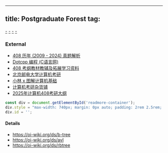 
---
title: Postgraduate Forest
tag: [](/index.md)
---

[-](/postgraduate/counts.md#:embed)
[-](/postgraduate/score-lines.md#:embed)
[-](/postgraduate/process-0A.md#:embed)
[-](/postgraduate/process-0B.md#:embed)

### External

- [408 历年 (2009 - 2024) 真题解析](https://zhuanlan.zhihu.com/p/3484668199)
- [Dotcpp 编程 (C语言网)](https://www.dotcpp.com)
- [408 考纲教材教辅及拓展学习资料](https://mp.weixin.qq.com/s?__biz=MzkxNzM1MjUxNQ==&mid=2247483673&idx=1&sn=85f5589c15347100b345aee8965b06cc)
- [北京邮电大学计算机考研](https://runningearth.github.io)
- [小林 x 图解计算机基础](https://xiaolincoding.com/)
- [计算机考研杂货铺](https://csgraduates.com/)
- [2025年计算机408考研大纲](https://www.lucenczz.top/article/408Outline)

```js
const div = document.getElementById('readmore-container');
div.style = "max-width: 740px; margin: 0px auto; padding: 2rem 2.5rem; position: relative;";
div.id = '';
```

#### Details

- https://oi-wiki.org/ds/b-tree
- https://oi-wiki.org/ds/avl
- https://oi-wiki.org/ds/rbtree
